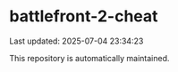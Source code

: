 # battlefront-2-cheat

Last updated: 2025-07-04 23:34:23

This repository is automatically maintained.
